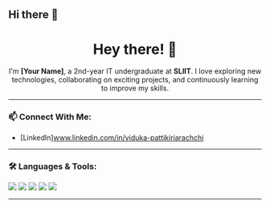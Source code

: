 ## Hi there 👋

<h1 align="center">Hey there! 👋</h1>

<p align="center">
  I'm <strong>[Your Name]</strong>, a 2nd-year IT undergraduate at <strong>SLIIT</strong>. 
  I love exploring new technologies, collaborating on exciting projects, and continuously learning to improve my skills. 
</p>


---

### 📫 Connect With Me:
- [LinkedIn]www.linkedin.com/in/viduka-pattikiriarachchi

---

### 🛠️ Languages & Tools:
<p align="left">
  <img src="https://img.shields.io/badge/HTML5-E34F26?style=for-the-badge&logo=html5&logoColor=white" />
  <img src="https://img.shields.io/badge/CSS3-1572B6?style=for-the-badge&logo=css3&logoColor=white" />
  <img src="https://img.shields.io/badge/JavaScript-F7DF1E?style=for-the-badge&logo=javascript&logoColor=black" />
  <img src="https://img.shields.io/badge/Java-ED8B00?style=for-the-badge&logo=java&logoColor=white" />
  <img src="https://img.shields.io/badge/Git-F05032?style=for-the-badge&logo=git&logoColor=white" />
</p>

---



